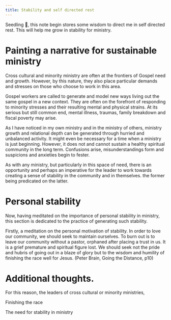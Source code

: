 ```yaml
---
title: Stability and self directed rest
---
```


Seedling 🌱, this note begin stores some wisdom to direct me in self directed rest. This will help me grow in stability for ministry. 

# Painting a narrative for sustainable ministry

Cross cultural and minority ministry are often at the frontiers of Gospel need and growth. However, by this nature, they also place particular demands and stresses on those who choose to work in this area.

Gospel workers are called to generate and model new ways living out the same gospel in a new context. They are often on the forefront of responding to minority stresses and their resulting mental and physical strains. At its serious but still common end, mental illness, traumas, family breakdown and fiscal poverty may arise.

As I have noticed in my own ministry and in the ministry of others, ministry growth and relational depth can be generated through hurried and unbalanced activity. It might even be necessary for a time when a ministry is just beginning. However, it does not and cannot sustain a healthy spiritual community in the long term. Confusions arise, misunderstandings form and suspicions and anxieties begin to fester.

As with any ministry, but particularly in this space of need, there is an opportunity and perhaps an imperative for the leader to work towards creating a sense of stability in the community and in themselves. the former being predicated on the latter.

# Personal stability

Now, having meditated on the importance of personal stability in ministry, this section is dedicated to the practice of generating such stability.

Firstly, a meditation on the personal motivation of stability. In order to love our community, we should seek to maintain ourselves. To burn out is to leave our community without a pastor, orphaned after placing a trust in us. It is a grief premature and spiritual figure lost. We should seek not the pride and hubris of going out in a blaze of glory but to the wisdom and humility of finishing the race well for Jesus. (Peter Brain, Going the Distance, p10)




# Additional thoughts.



For this reason, the leaders of cross cultural or minority ministries, 


Finishing the race

The need for stability in ministry
